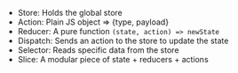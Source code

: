 - Store: Holds the global store
- Action: Plain JS object => {type, payload}
- Reducer: A pure function `(state, action) => newState`
- Dispatch: Sends an action to the store to update the state
- Selector: Reads specific data from the store
- Slice: A modular piece of state + reducers + actions